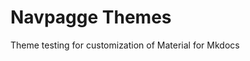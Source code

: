 # Navpagge Themes

 Theme testing for customization of Material for Mkdocs


<!-- Security scan triggered at 2025-09-02 14:23:22 -->

<!-- Security scan triggered at 2025-09-02 15:25:29 -->